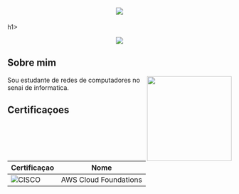 <h1 align="center">
  <img src=https://capsule-render.vercel.app/api?type=rounded&height=250&color=003153&text=Izaias Santos&fontcolor=FFFFFF&fontAlignY=50>
</h1>h1>

<p align="center">
<img src=http://readme-typing-svg-herokuapp.com?font=roboto&size=32&duration=6000&pause=2000&color=FFFFFF&center=true&vCenter=true&width=435&lines=Transicao+de+carreira>
<p>

## Sobre mim

<img align="right" height="190" src="https://cdn.pixabay.com/animation/2023/05/17/16/04/16-04-26-783_512.gif">

Sou estudante de redes de computadores no senai de informatica.

## Certificaçoes

| Certificaçao | Nome |
| --- | --- |
| ![CISCO](https://img.shields.io/badge/AWS-t?style=flat&logo=amazonwebservices&color=black) | AWS Cloud Foundations |
